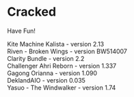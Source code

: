 # Cracked
Have Fun!

Kite Machine Kalista - version 2.13  
Riven - Broken Wings - version BW514007  
Clarity Bundle - version 2.2  
Challenger Ahri Reborn - version 1.337  
Gagong Orianna - version 1.090  
DeklandAIO - version 0.035  
Yasuo - The Windwalker - version 1.74
